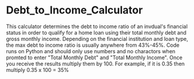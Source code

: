# Debt_to_Income_Calculator
This calculator determines the debt to income ratio of an invdual's financial status in order to qualify for a home loan using their total monthly debt and gross monthly income.
Depending on the financial institution and loan type, the max debt to income ratio is usually anywhere from 43%-45%. Code runs on Python and should only use numbers and no charactors when promted to 
enter "Total Monthly Debt" and "Total Monthly Income". Once you receive the results multiply them by 100. For example, if it is 0.35 then multiply 0.35 x 100 = 35%
